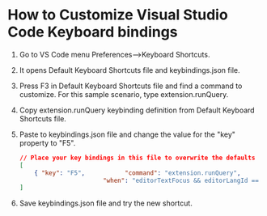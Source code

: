 # How to Customize Visual Studio Code Keyboard bindings

1. Go to VS Code menu Preferences-->Keyboard Shortcuts.

1. It opens Default Keyboard Shortcuts file and keybindings.json file.

1. Press F3 in Default Keyboard Shortcuts file and find a command to customize. For this sample scenario, type extension.runQuery.

1. Copy extension.runQuery keybinding definition from Default Keyboard Shortcuts file.

1. Paste to keybindings.json file and change the value for the "key" property to "F5".

	```json
	// Place your key bindings in this file to overwrite the defaults
	[
  		{ "key": "F5",           "command": "extension.runQuery",
                           "when": "editorTextFocus && editorLangId == 'sql'" }
	]
	```

1. Save keybindings.json file and try the new shortcut.